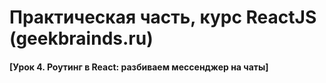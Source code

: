 # Практическая часть, курс ReactJS (geekbrainds.ru) 

#### [Урок 4. Роутинг в React: разбиваем мессенджер на чаты]

